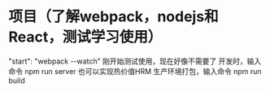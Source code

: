 # 项目（了解webpack，nodejs和React，测试学习使用）
"start": "webpack --watch" 刚开始测试使用，现在好像不需要了
开发时，输入命令 npm run server 也可以实现热价值HRM
生产环境打包，输入命令 npm run build